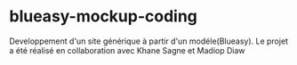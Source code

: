 # blueasy-mockup-coding
Developpement d'un site générique à partir d'un modéle(Blueasy). Le projet a été réalisé en collaboration avec Khane Sagne et Madiop Diaw
